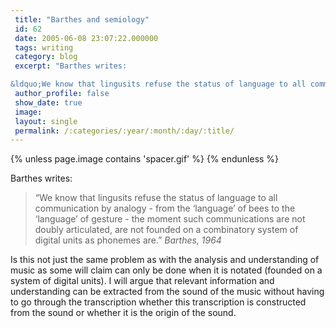 ```yaml
---
 title: "Barthes and semiology"
 id: 62
 date: 2005-06-08 23:07:22.000000
 tags: writing
 category: blog
 excerpt: "Barthes writes:

&ldquo;We know that lingusits refuse the status of language to all communication by analogy - from the &lsquo;language&rsquo; of bees to the &lsquo;language&rsquo; of gesture - the mo..."
 author_profile: false
 show_date: true
 image: 
 layout: single
 permalink: /:categories/:year/:month/:day/:title/
---
```

{% unless page.image contains 'spacer.gif' %}
{% endunless %}

Barthes writes:
<blockquote>
&ldquo;We know that lingusits refuse the status of language to all communication by analogy - from the &lsquo;language&rsquo; of bees to the &lsquo;language&rsquo; of gesture - the moment such communications are not doubly articulated, are not founded on a combinatory system of digital units as phonemes are.&rdquo; <i id="Barthes, Roland" title="Rhetoric of the image: RhÃ©torique de l'image" class="Communications" style="1964:4">Barthes, 1964</i>
</blockquote>
Is this not just the same problem as with the analysis and understanding of music as some will claim can only be done when it is notated (founded on a system of digital units). I will argue that relevant information and understanding can be extracted from the sound of the music without having to go through the transcription whether this transcription is constructed from the sound or whether it is the origin of the sound.
